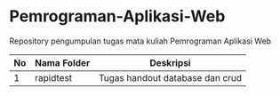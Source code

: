 # Pemrograman-Aplikasi-Web
Repository pengumpulan tugas mata kuliah Pemrograman Aplikasi Web

|No|Nama Folder | Deskripsi |
|--|------------|-----------|
|1 |rapidtest | Tugas handout database dan crud |
